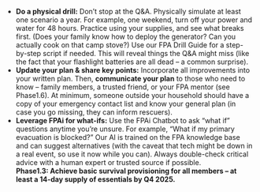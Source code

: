 - **Do a physical drill:** Don’t stop at the Q&A. Physically simulate at least one scenario a year. For example, one weekend, turn off your power and water for 48 hours. Practice using your supplies, and see what breaks first. (Does your family know how to deploy the generator? Can you actually cook on that camp stove?) Use our FPA Drill Guide for a step-by-step script if needed. This will reveal things the Q&A might miss (like the fact that your flashlight batteries are all dead – a common surprise).  
- **Update your plan & share key points:** Incorporate all improvements into your written plan. Then, **communicate your plan** to those who need to know – family members, a trusted friend, or your FPA mentor (see Phase1.6). At minimum, someone outside your household should have a copy of your emergency contact list and know your general plan (in case you go missing, they can inform rescuers).  
- **Leverage FPAi for what-ifs:** Use the FPAi Chatbot to ask “what if” questions anytime you’re unsure. For example, “What if my primary evacuation is blocked?” Our AI is trained on the FPA knowledge base and can suggest alternatives (with the caveat that tech might be down in a real event, so use it now while you can). Always double-check critical advice with a human expert or trusted source if possible.  
**Phase1.3: Achieve basic survival provisioning for all members – at least a 14-day supply of essentials by Q4 2025.**